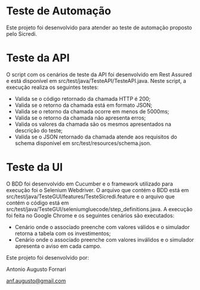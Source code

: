 # Teste de Automação
Este projeto foi desenvolvido para atender ao teste de automação proposto pelo Sicredi.

# Teste da API
O script com os cenários de teste da API foi desenvolvido em Rest Assured e está disponível em src/test/java/TesteAPI/TesteAPI.java.
Neste script, a execução realiza os seguintes testes:
- Valida se o código retornado da chamada HTTP é 200;
- Valida se o retorno da chamada está em formato JSON;
- Valida se o retorno da chamada ocorre em menos de 5000ms;
- Valida se o retorno da chamada não apresenta erros;
- Valida os valores da chamada são os mesmos apresentados na descrição do teste;
- Valida se o JSON retornado da chamada atende aos requisitos do schema disponível em src/test/resources/schema.json.

# Teste da UI
O BDD foi desenvolvido em Cucumber e o framework utilizado para execução foi o Selenium Webdriver.
O arquivo que contém o BDD está em src/test/java/TesteGUI/features/TesteSicredi.feature e o
arquivo que contém o código está em src/test/java/TesteGUI/seleniumgluecode/step_definitions.java.
A execução foi feita no Google Chrome e os seguintes cenários são executados:
- Cenário onde o associado preenche com valores válidos e o simulador retorna a tabela com os investimentos;
- Cenário onde o associado preenche com valores inválidos e o simulador apresenta o aviso em cada campo.

Este projeto foi desenvolvido por:

Antonio Augusto Fornari

anf.augusto@gmail.com
